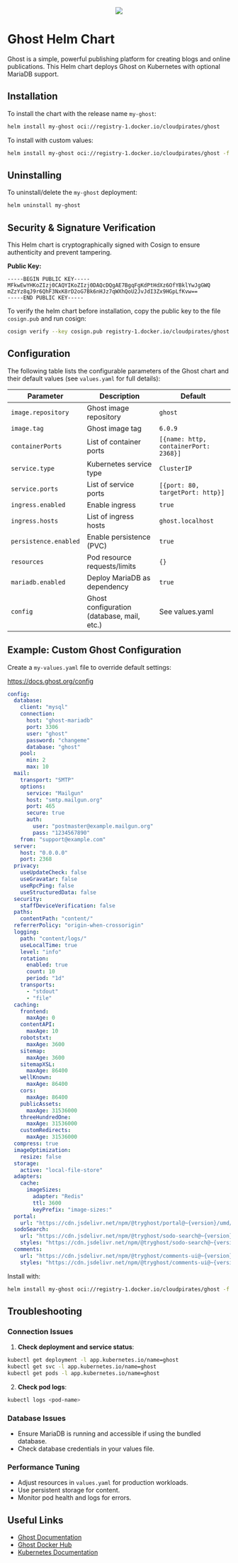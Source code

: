<p align="center">
    <a href="https://artifacthub.io/packages/search?repo=cloudpirates-ghost"><img src="https://img.shields.io/endpoint?url=https://artifacthub.io/badge/repository/cloudpirates-ghost" /></a>
</p>


# Ghost Helm Chart

Ghost is a simple, powerful publishing platform for creating blogs and online publications. This Helm chart deploys Ghost on Kubernetes with optional MariaDB support.


## Installation

To install the chart with the release name `my-ghost`:

```bash
helm install my-ghost oci://registry-1.docker.io/cloudpirates/ghost
```

To install with custom values:

```bash
helm install my-ghost oci://registry-1.docker.io/cloudpirates/ghost -f my-values.yaml
```


## Uninstalling

To uninstall/delete the `my-ghost` deployment:

```bash
helm uninstall my-ghost
```


## Security & Signature Verification

This Helm chart is cryptographically signed with Cosign to ensure authenticity and prevent tampering.

**Public Key:**

```
-----BEGIN PUBLIC KEY-----
MFkwEwYHKoZIzj0CAQYIKoZIzj0DAQcDQgAE7BgqFgKdPtHdXz6OfYBklYwJgGWQ
mZzYz8qJ9r6QhF3NxK8rD2oG7Bk6nHJz7qWXhQoU2JvJdI3Zx9HGpLfKvw==
-----END PUBLIC KEY-----
```

To verify the helm chart before installation, copy the public key to the file `cosign.pub` and run cosign:

```bash
cosign verify --key cosign.pub registry-1.docker.io/cloudpirates/ghost:<version>
```


## Configuration

The following table lists the configurable parameters of the Ghost chart and their default values (see `values.yaml` for full details):

| Parameter                | Description                                 | Default         |
|--------------------------|---------------------------------------------|-----------------|
| `image.repository`       | Ghost image repository                      | `ghost`         |
| `image.tag`              | Ghost image tag                             | `6.0.9`         |
| `containerPorts`         | List of container ports                     | `[{name: http, containerPort: 2368}]` |
| `service.type`           | Kubernetes service type                     | `ClusterIP`     |
| `service.ports`          | List of service ports                       | `[{port: 80, targetPort: http}]` |
| `ingress.enabled`        | Enable ingress                              | `true`          |
| `ingress.hosts`          | List of ingress hosts                       | `ghost.localhost`|
| `persistence.enabled`    | Enable persistence (PVC)                    | `true`          |
| `resources`              | Pod resource requests/limits                | `{}`            |
| `mariadb.enabled`        | Deploy MariaDB as dependency                | `true`          |
| `config`                 | Ghost configuration (database, mail, etc.)  | See values.yaml |


## Example: Custom Ghost Configuration

Create a `my-values.yaml` file to override default settings:

https://docs.ghost.org/config 

```yaml
config:
  database:
    client: "mysql"
    connection:
      host: "ghost-mariadb"
      port: 3306
      user: "ghost"
      password: "changeme"
      database: "ghost"
    pool:
      min: 2
      max: 10
  mail:
    transport: "SMTP"
    options:
      service: "Mailgun"
      host: "smtp.mailgun.org"
      port: 465
      secure: true
      auth:
        user: "postmaster@example.mailgun.org"
        pass: "1234567890"
    from: "support@example.com"
  server:
    host: "0.0.0.0"
    port: 2368
  privacy:
    useUpdateCheck: false
    useGravatar: false
    useRpcPing: false
    useStructuredData: false
  security:
    staffDeviceVerification: false
  paths:
    contentPath: "content/"
  referrerPolicy: "origin-when-crossorigin"
  logging:
    path: "content/logs/"
    useLocalTime: true
    level: "info"
    rotation:
      enabled: true
      count: 10
      period: "1d"
    transports:
      - "stdout"
      - "file"
  caching:
    frontend:
      maxAge: 0
    contentAPI:
      maxAge: 10
    robotstxt:
      maxAge: 3600
    sitemap:
      maxAge: 3600
    sitemapXSL:
      maxAge: 86400
    wellKnown:
      maxAge: 86400
    cors:
      maxAge: 86400
    publicAssets:
      maxAge: 31536000
    threeHundredOne:
      maxAge: 31536000
    customRedirects:
      maxAge: 31536000
  compress: true
  imageOptimization:
    resize: false
  storage:
    active: "local-file-store"
  adapters:
    cache:
      imageSizes:
        adapter: "Redis"
        ttl: 3600
        keyPrefix: "image-sizes:"
  portal:
    url: "https://cdn.jsdelivr.net/npm/@tryghost/portal@~{version}/umd/portal.min.js"
  sodoSearch:
    url: "https://cdn.jsdelivr.net/npm/@tryghost/sodo-search@~{version}/umd/sodo-search.min.js"
    styles: "https://cdn.jsdelivr.net/npm/@tryghost/sodo-search@~{version}/umd/main.css"
  comments:
    url: "https://cdn.jsdelivr.net/npm/@tryghost/comments-ui@~{version}/umd/comments-ui.min.js"
    styles: "https://cdn.jsdelivr.net/npm/@tryghost/comments-ui@~{version}/umd/main.css"
```

Install with:
```bash
helm install my-ghost oci://registry-1.docker.io/cloudpirates/ghost -f my-values.yaml
```


## Troubleshooting

### Connection Issues

1. **Check deployment and service status**:
  ```bash
  kubectl get deployment -l app.kubernetes.io/name=ghost
  kubectl get svc -l app.kubernetes.io/name=ghost
  kubectl get pods -l app.kubernetes.io/name=ghost
  ```
2. **Check pod logs**:
  ```bash
  kubectl logs <pod-name>
  ```

### Database Issues

- Ensure MariaDB is running and accessible if using the bundled database.
- Check database credentials in your values file.

### Performance Tuning

- Adjust resources in `values.yaml` for production workloads.
- Use persistent storage for content.
- Monitor pod health and logs for errors.


## Useful Links

- [Ghost Documentation](https://ghost.org/docs/)
- [Ghost Docker Hub](https://hub.docker.com/_/ghost)
- [Kubernetes Documentation](https://kubernetes.io/docs/)
